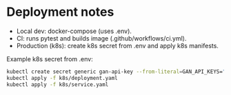 # Deployment notes

- Local dev: docker-compose (uses .env).
- CI: runs pytest and builds image (.github/workflows/ci.yml).
- Production (k8s): create k8s secret from .env and apply k8s manifests.

Example k8s secret from .env:

```bash
kubectl create secret generic gan-api-key --from-literal=GAN_API_KEYS="$(grep '^GAN_API_KEYS=' .env | cut -d= -f2-)"
kubectl apply -f k8s/deployment.yaml
kubectl apply -f k8s/service.yaml
```
